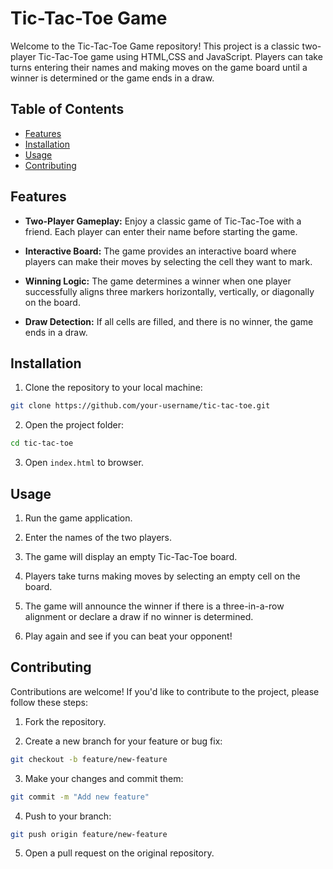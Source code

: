 
# Tic-Tac-Toe Game
Welcome to the Tic-Tac-Toe Game repository! This project is a classic two-player Tic-Tac-Toe game using HTML,CSS and JavaScript. Players can take turns entering their names and making moves on the game board until a winner is determined or the game ends in a draw.

## Table of Contents
- [Features](#features)
- [Installation](#installation)
- [Usage](#usage)
- [Contributing](#contributing)

## Features
* **Two-Player Gameplay:** Enjoy a classic game of Tic-Tac-Toe with a friend. Each player can enter their name before starting the game.

* **Interactive Board:** The game provides an interactive board where players can make their moves by selecting the cell they want to mark.

* **Winning Logic:** The game determines a winner when one player successfully aligns three markers horizontally, vertically, or diagonally on the board.

* **Draw Detection:** If all cells are filled, and there is no winner, the game ends in a draw.

## Installation
1. Clone the repository to your local machine:

```bash
git clone https://github.com/your-username/tic-tac-toe.git
```
2. Open the project folder:

```bash
cd tic-tac-toe
```
3. Open `index.html` to browser.

## Usage
1. Run the game application.

2. Enter the names of the two players.

3. The game will display an empty Tic-Tac-Toe board.

4. Players take turns making moves by selecting an empty cell on the board.

5. The game will announce the winner if there is a three-in-a-row alignment or declare a draw if no winner is determined.

6. Play again and see if you can beat your opponent!

## Contributing
Contributions are welcome! If you'd like to contribute to the project, please follow these steps:

1. Fork the repository.

2. Create a new branch for your feature or bug fix:

```bash
git checkout -b feature/new-feature
```
3. Make your changes and commit them:

```bash
git commit -m "Add new feature"
```
4. Push to your branch:

```bash
git push origin feature/new-feature
```
5. Open a pull request on the original repository.
